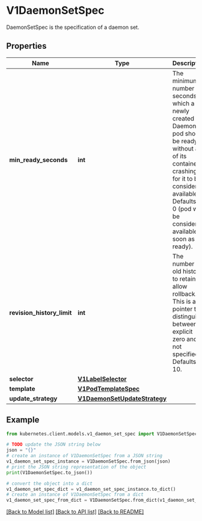# V1DaemonSetSpec

DaemonSetSpec is the specification of a daemon set.

## Properties

Name | Type | Description | Notes
------------ | ------------- | ------------- | -------------
**min_ready_seconds** | **int** | The minimum number of seconds for which a newly created DaemonSet pod should be ready without any of its container crashing, for it to be considered available. Defaults to 0 (pod will be considered available as soon as it is ready). | [optional] 
**revision_history_limit** | **int** | The number of old history to retain to allow rollback. This is a pointer to distinguish between explicit zero and not specified. Defaults to 10. | [optional] 
**selector** | [**V1LabelSelector**](V1LabelSelector.md) |  | 
**template** | [**V1PodTemplateSpec**](V1PodTemplateSpec.md) |  | 
**update_strategy** | [**V1DaemonSetUpdateStrategy**](V1DaemonSetUpdateStrategy.md) |  | [optional] 

## Example

```python
from kubernetes.client.models.v1_daemon_set_spec import V1DaemonSetSpec

# TODO update the JSON string below
json = "{}"
# create an instance of V1DaemonSetSpec from a JSON string
v1_daemon_set_spec_instance = V1DaemonSetSpec.from_json(json)
# print the JSON string representation of the object
print(V1DaemonSetSpec.to_json())

# convert the object into a dict
v1_daemon_set_spec_dict = v1_daemon_set_spec_instance.to_dict()
# create an instance of V1DaemonSetSpec from a dict
v1_daemon_set_spec_from_dict = V1DaemonSetSpec.from_dict(v1_daemon_set_spec_dict)
```
[[Back to Model list]](../README.md#documentation-for-models) [[Back to API list]](../README.md#documentation-for-api-endpoints) [[Back to README]](../README.md)


